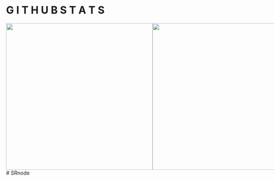 <div align="center">
  <div style="display: flex; align-items: flex-start;">
  <h1> G I T H U B  S T A T S </h1>
  <hr>
  </div>
</div>

<div align="center">
  <div style="display: flex; align-items: flex-start;">
    <img align="top" width=400" src="https://github-readme-stats.vercel.app/api?username=SRNode&show_icons=true&theme=nightowl">
<br />
<br />
    <img align="top" width=400" src="https://github-readme-streak-stats.herokuapp.com/?user=SRNode&theme=nightowl&date_format=M%20j%5B%2C%20Y%5D">
<br />
  </div>
</div>
# SRnode
